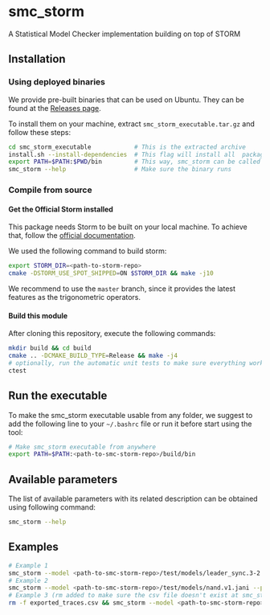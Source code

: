 # smc_storm
A Statistical Model Checker implementation building on top of STORM

## Installation

### Using deployed binaries

We provide pre-built binaries that can be used on Ubuntu. They can be found at the [Releases page](https://github.com/convince-project/smc_storm/releases).

To install them on your machine, extract `smc_storm_executable.tar.gz` and follow these steps:

```bash
cd smc_storm_executable            # This is the extracted archive
install.sh --install-dependencies  # This flag will install all  packages required by smc_storm and its dependencies
export PATH=$PATH:$PWD/bin         # This way, smc_storm can be called from anywhere
smc_storm --help                   # Make sure the binary runs
```

### Compile from source

#### Get the Official Storm installed
This package needs Storm to be built on your local machine. To achieve that, follow the [official documentation](https://www.stormchecker.org/documentation/obtain-storm/build.html).

We used the following command to build storm:
```bash
export STORM_DIR=<path-to-storm-repo>
cmake -DSTORM_USE_SPOT_SHIPPED=ON $STORM_DIR && make -j10
```

We recommend to use the `master` branch, since it provides the latest features as the trigonometric operators.

#### Build this module
After cloning this repository, execute the following commands:
```bash
mkdir build && cd build
cmake .. -DCMAKE_BUILD_TYPE=Release && make -j4
# optionally, run the automatic unit tests to make sure everything works as expected
ctest
```
## Run the executable
To make the smc_storm executable usable from any folder, we suggest to add the following line to your `~/.bashrc` file or run it before start using the tool:
```bash
# Make smc_storm executable from anywhere
export PATH=$PATH:<path-to-smc-storm-repo>/build/bin
```

## Available parameters
The list of available parameters with its related description can be obtained using following command:
```bash
smc_storm --help
```

## Examples
```bash
# Example 1
smc_storm --model <path-to-smc-storm-repo>/test/models/leader_sync.3-2.v1.jani --property-name eventually_elected --batch-size 200
# Example 2
smc_storm --model <path-to-smc-storm-repo>/test/models/nand.v1.jani --property-name reliable --constants "N=20,K=2" --epsilon 0.01 --confidence 0.95 --n-threads 5 --show-statistics
# Example 3 (rm added to make sure the csv file doesn't exist at smc_storm execution time)
rm -f exported_traces.csv && smc_storm --model <path-to-smc-storm-repo>/test/models/leader_sync.3-2.v1.jani --property-name time --traces-file exported_traces.csv --show-statistics --max-n-traces 5
```
